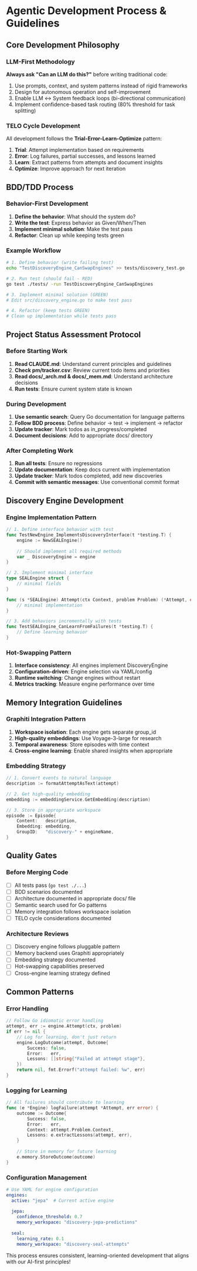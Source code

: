 # Agentic Development Process & Guidelines

## Core Development Philosophy

### LLM-First Methodology
**Always ask "Can an LLM do this?"** before writing traditional code:
1. Use prompts, context, and system patterns instead of rigid frameworks
2. Design for autonomous operation and self-improvement  
3. Enable LLM ↔ System feedback loops (bi-directional communication)
4. Implement confidence-based task routing (80% threshold for task splitting)

### TELO Cycle Development
All development follows the **Trial-Error-Learn-Optimize** pattern:
1. **Trial**: Attempt implementation based on requirements
2. **Error**: Log failures, partial successes, and lessons learned
3. **Learn**: Extract patterns from attempts and document insights
4. **Optimize**: Improve approach for next iteration

## BDD/TDD Process

### Behavior-First Development
1. **Define the behavior**: What should the system do?
2. **Write the test**: Express behavior as Given/When/Then
3. **Implement minimal solution**: Make the test pass
4. **Refactor**: Clean up while keeping tests green

### Example Workflow
```bash
# 1. Define behavior (write failing test)
echo "TestDiscoveryEngine_CanSwapEngines" >> tests/discovery_test.go

# 2. Run test (should fail - RED)
go test ./tests/ -run TestDiscoveryEngine_CanSwapEngines

# 3. Implement minimal solution (GREEN)
# Edit src/discovery_engine.go to make test pass

# 4. Refactor (keep tests GREEN)
# Clean up implementation while tests pass
```

## Project Status Assessment Protocol

### Before Starting Work
1. **Read CLAUDE.md**: Understand current principles and guidelines
2. **Check pm/tracker.csv**: Review current todo items and priorities
3. **Read docs/_arch.md & docs/_mem.md**: Understand architecture decisions
4. **Run tests**: Ensure current system state is known

### During Development
1. **Use semantic search**: Query Go documentation for language patterns
2. **Follow BDD process**: Define behavior → test → implement → refactor
3. **Update tracker**: Mark todos as in_progress/completed
4. **Document decisions**: Add to appropriate docs/ directory

### After Completing Work
1. **Run all tests**: Ensure no regressions
2. **Update documentation**: Keep docs current with implementation
3. **Update tracker**: Mark todos completed, add new discoveries
4. **Commit with semantic messages**: Use conventional commit format

## Discovery Engine Development

### Engine Implementation Pattern
```go
// 1. Define interface behavior with test
func TestNewEngine_ImplementsDiscoveryInterface(t *testing.T) {
    engine := NewSEALEngine()
    
    // Should implement all required methods
    var _ DiscoveryEngine = engine
}

// 2. Implement minimal interface
type SEALEngine struct {
    // minimal fields
}

func (s *SEALEngine) Attempt(ctx Context, problem Problem) (*Attempt, error) {
    // minimal implementation
}

// 3. Add behaviors incrementally with tests
func TestSEALEngine_CanLearnFromFailures(t *testing.T) {
    // Define learning behavior
}
```

### Hot-Swapping Pattern
1. **Interface consistency**: All engines implement DiscoveryEngine
2. **Configuration-driven**: Engine selection via YAML/config
3. **Runtime switching**: Change engines without restart
4. **Metrics tracking**: Measure engine performance over time

## Memory Integration Guidelines

### Graphiti Integration Pattern
1. **Workspace isolation**: Each engine gets separate group_id
2. **High-quality embeddings**: Use Voyage-3-large for research
3. **Temporal awareness**: Store episodes with time context
4. **Cross-engine learning**: Enable shared insights when appropriate

### Embedding Strategy
```go
// 1. Convert events to natural language
description := formatAttemptAsText(attempt)

// 2. Get high-quality embedding
embedding := embeddingService.GetEmbedding(description)

// 3. Store in appropriate workspace
episode := Episode{
    Content:   description,
    Embedding: embedding,
    GroupID:   "discovery-" + engineName,
}
```

## Quality Gates

### Before Merging Code
- [ ] All tests pass (`go test ./...`)
- [ ] BDD scenarios documented
- [ ] Architecture documented in appropriate docs/ file
- [ ] Semantic search used for Go patterns
- [ ] Memory integration follows workspace isolation
- [ ] TELO cycle considerations documented

### Architecture Reviews
- [ ] Discovery engine follows pluggable pattern
- [ ] Memory backend uses Graphiti appropriately  
- [ ] Embedding strategy documented
- [ ] Hot-swapping capabilities preserved
- [ ] Cross-engine learning strategy defined

## Common Patterns

### Error Handling
```go
// Follow Go idiomatic error handling
attempt, err := engine.Attempt(ctx, problem)
if err != nil {
    // Log for learning, don't just return
    engine.LogOutcome(attempt, Outcome{
        Success: false,
        Error:   err,
        Lessons: []string{"Failed at attempt stage"},
    })
    return nil, fmt.Errorf("attempt failed: %w", err)
}
```

### Logging for Learning
```go
// All failures should contribute to learning
func (e *Engine) logFailure(attempt *Attempt, err error) {
    outcome := Outcome{
        Success: false,
        Error:   err,
        Context: attempt.Problem.Context,
        Lessons: e.extractLessons(attempt, err),
    }
    
    // Store in memory for future learning
    e.memory.StoreOutcome(outcome)
}
```

### Configuration Management
```yaml
# Use YAML for engine configuration
engines:
  active: "jepa"  # Current active engine
  
  jepa:
    confidence_threshold: 0.7
    memory_workspace: "discovery-jepa-predictions"
    
  seal:
    learning_rate: 0.1
    memory_workspace: "discovery-seal-attempts"
```

This process ensures consistent, learning-oriented development that aligns with our AI-first principles!
